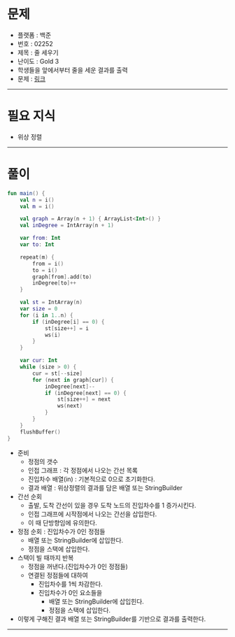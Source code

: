 # 문제
- 플랫폼 : 백준
- 번호 : 02252
- 제목 : 줄 세우기
- 난이도 : Gold 3
- 학생들을 앞에서부터 줄을 세운 결과를 출력
- 문제 : <a href="https://www.acmicpc.net/problem/2252" target="_blank">링크</a>

---

# 필요 지식
- 위상 정렬

---

# 풀이
```kotlin
fun main() {
    val n = i()
    val m = i()

    val graph = Array(n + 1) { ArrayList<Int>() }
    val inDegree = IntArray(n + 1)

    var from: Int
    var to: Int

    repeat(m) {
        from = i()
        to = i()
        graph[from].add(to)
        inDegree[to]++
    }

    val st = IntArray(n)
    var size = 0
    for (i in 1..n) {
        if (inDegree[i] == 0) {
            st[size++] = i
            ws(i)
        }
    }

    var cur: Int
    while (size > 0) {
        cur = st[--size]
        for (next in graph[cur]) {
            inDegree[next]--
            if (inDegree[next] == 0) {
                st[size++] = next
                ws(next)
            }
        }
    }
    flushBuffer()
}
```
- 준비
  - 정점의 갯수
  - 인접 그래프 : 각 정점에서 나오는 간선 목록
  - 진입차수 배열(in) : 기본적으로 0으로 초기화한다.
  - 결과 배열 : 위상정렬의 결과를 담은 배열 또는 StringBuilder
- 간선 순회
  - 출발, 도착 간선이 있을 경우 도착 노드의 진입차수를 1 증가시킨다.
  - 인접 그래프에 시작점에서 나오는 간선을 삽입한다.
  - 이 때 단방향임에 유의한다.
- 정점 순회 : 진입차수가 0인 정점들
  - 배열 또는 StringBuilder에 삽입한다.
  - 정점을 스택에 삽입한다.
- 스택이 빌 때까지 반복
  - 정점을 꺼낸다.(진입차수가 0인 정점들)
  - 연결된 정점들에 대하여
    - 진입차수를 1씩 차감한다.
    - 진입차수가 0인 요소들을
      - 배열 또는 StringBuilder에 삽입힌다.
      - 정점을 스택에 삽입한다.
- 이렇게 구해진 결과 배열 또는 StringBuilder를 기반으로 결과를 출력한다.

---
